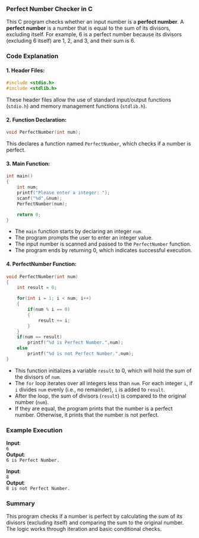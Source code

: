 ### Perfect Number Checker in C

This C program checks whether an input number is a **perfect number**. A **perfect number** is a number that is equal to the sum of its divisors, excluding itself. For example, 6 is a perfect number because its divisors (excluding 6 itself) are 1, 2, and 3, and their sum is 6.

### Code Explanation

#### 1. **Header Files:**
```c
#include <stdio.h>
#include <stdlib.h>
```
These header files allow the use of standard input/output functions (`stdio.h`) and memory management functions (`stdlib.h`).

#### 2. **Function Declaration:**
```c
void PerfectNumber(int num);
```
This declares a function named `PerfectNumber`, which checks if a number is perfect.

#### 3. **Main Function:**
```c
int main()
{
    int num;
    printf("Please enter a integer: ");
    scanf("%d",&num);
    PerfectNumber(num);

    return 0;
}
```
- The `main` function starts by declaring an integer `num`.
- The program prompts the user to enter an integer value.
- The input number is scanned and passed to the `PerfectNumber` function.
- The program ends by returning 0, which indicates successful execution.

#### 4. **PerfectNumber Function:**
```c
void PerfectNumber(int num)
{
    int result = 0;

    for(int i = 1; i < num; i++)
    {
        if(num % i == 0)
        {
            result += i;
        }
    }
    if(num == result)
        printf("%d is Perfect Number.",num);
    else
        printf("%d is not Perfect Number.",num);
}
```
- This function initializes a variable `result` to 0, which will hold the sum of the divisors of `num`.
- The `for` loop iterates over all integers less than `num`. For each integer `i`, if `i` divides `num` evenly (i.e., no remainder), `i` is added to `result`.
- After the loop, the sum of divisors (`result`) is compared to the original number (`num`).
- If they are equal, the program prints that the number is a perfect number. Otherwise, it prints that the number is not perfect.

### Example Execution

**Input**:  
`6`  
**Output**:  
`6 is Perfect Number.`

**Input**:  
`8`  
**Output**:  
`8 is not Perfect Number.`

### Summary
This program checks if a number is perfect by calculating the sum of its divisors (excluding itself) and comparing the sum to the original number. The logic works through iteration and basic conditional checks.

